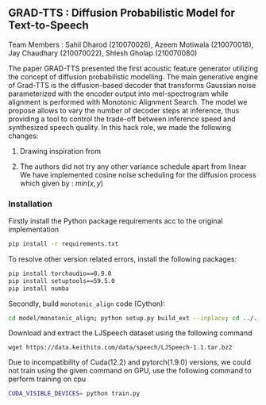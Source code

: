 ## GRAD-TTS : Diffusion Probabilistic Model for Text-to-Speech

Team Members : Sahil Dharod (210070026), Azeem Motiwala (210070018), Jay Chaudhary (210070022), Shlesh Gholap (210070080)

The paper GRAD-TTS presented the first acoustic feature generator utilizing the concept of diffusion probabilistic modelling. The main generative engine of Grad-TTS is the diffusion-based decoder that transforms Gaussian noise parameterized with the encoder output into mel-spectrogram while alignment is performed with Monotonic Alignment Search. The model we propose allows to vary the number of decoder steps at inference, thus providing a tool to control the trade-off between inference speed and synthesized speech quality.
In this hack role, we made the following changes:
1) Drawing inspiration from

2) The authors did not try any other variance schedule apart from linear
   We have implemented cosine noise scheduling for the diffusion process which given by :
   $min (x,y)$

### Installation
Firstly install the Python package requirements acc to the original implementation
```bash
pip install -r requirements.txt
```
To resolve other version related errors, install the following packages:
```bash
pip install torchaudio==0.9.0
pip install setuptools==59.5.0
pip install numba
```
Secondly, build `monotonic_align` code (Cython):

```bash
cd model/monotonic_align; python setup.py build_ext --inplace; cd ../..
```
Download and extract the LJSpeech dataset using the following command
```
wget https://data.keithito.com/data/speech/LJSpeech-1.1.tar.bz2
```
Due to incompatibility of Cuda(12.2) and pytorch(1.9.0) versions, we could not train using the given command on GPU, use the following command to perform training on cpu
```bash
CUDA_VISIBLE_DEVICES= python train.py
```


